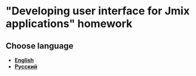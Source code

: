 # "Developing user interface for Jmix applications" homework
## Choose language
- [**English**](/README_en.md)
- [**Русский**](/README_ru.md)
